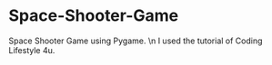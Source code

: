 # Space-Shooter-Game
Space Shooter Game using Pygame. \n
I used the tutorial of Coding Lifestyle 4u.
